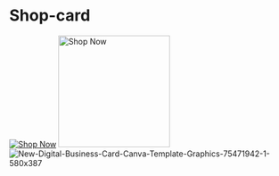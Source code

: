 # Shop-card
[![Shop Now](https://your-shop-image-url.com)](https://your-shop-url.com)
<a href="https://your-shop-url.com">
  <img src="https://your-shop-image-url.com" alt="Shop Now" width="200px">
</a>
![New-Digital-Business-Card-Canva-Template-Graphics-75471942-1-580x387](https://github.com/aqeelababar9/Shop-card/assets/147099425/f6dc8f48-fcdd-4e09-9970-fb83036a6f89)
